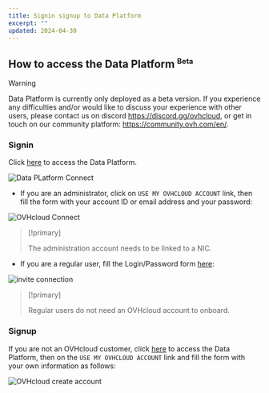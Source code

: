 ```yaml
---
title: Signin signup to Data Platform
excerpt: ""
updated: 2024-04-30
---
```


## How to access the Data Platform <sup><small>Beta</small></sup>

> [!warning]
>
> Data Platform is currently only deployed as a beta version. If you experience any difficulties and/or would like to discuss your experience with other users, please contact us on discord <https://discord.gg/ovhcloud>, or get in touch on our community platform: <https://community.ovh.com/en/>.
> 

### Signin

Click [here](https://hq-fp.dataintegration.ovh.net) to access the Data Platform.

![Data PLatform Connect](data_platform_connect.png)

- If you are an administrator, click on `USE MY OVHCLOUD ACCOUNT` link, then fill the form with your account ID or email address and your password:

![OVHcloud Connect](ovhcloud-connect.png)

> [!primary]
>
> The administration account needs to be linked to a NIC.
>

- If you are a regular user, fill the Login/Password form [here](https://hq-fp.dataintegration.ovh.net):

![invite connection](invite.png)

> [!primary]
>
> Regular users do not need an OVHcloud account to onboard.
>

### Signup

If you are not an OVHcloud customer, click [here](https://hq-fp.dataintegration.ovh.net) to access the Data Platform, then on the `USE MY OVHCLOUD ACCOUNT` link and fill the form with your own information as follows:

![OVHcloud create account](ovhcloud_create_account.png)
